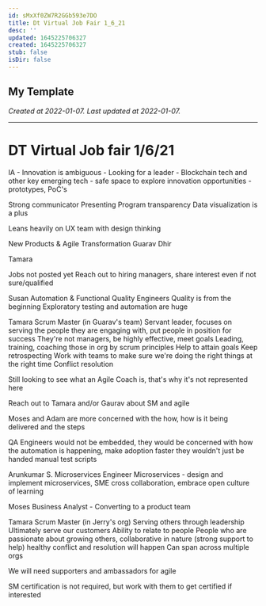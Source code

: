 ```yaml
---
id: sMxXf0ZW7R2GGb593e7DO
title: Dt Virtual Job Fair 1_6_21
desc: ''
updated: 1645225706327
created: 1645225706327
stub: false
isDir: false
---
```

My Template
---

_Created at 2022-01-07._
_Last updated at 2022-01-07._




---

# DT Virtual Job fair 1/6/21


IA
\- Innovation is ambiguous
\- Looking for a leader
\- Blockchain tech and other key emerging tech
\- safe space to explore innovation opportunities
\- prototypes, PoC's

Strong communicator
Presenting
Program transparency
Data visualization is a plus

Leans heavily on UX team with design thinking

New Products & Agile Transformation
Guarav Dhir

Tamara

Jobs not posted yet
Reach out to hiring managers, share interest even if not sure/qualified

Susan
Automation & Functional Quality Engineers
Quality is from the beginning
Exploratory testing and automation are huge

Tamara
Scrum Master (in Guarav's team)
Servant leader, focuses on serving the people they are engaging with, put people in position for success
They're not managers, be highly effective, meet goals
Leading, training, coaching those in org by scrum principles
Help to attain goals
Keep retrospecting
Work with teams to make sure we're doing the right things at the right time
Conflict resolution

Still looking to see what an Agile Coach is, that's why it's not represented here

Reach out to Tamara and/or Gaurav about SM and agile

Moses and Adam
are more concerned with the how, how is it being delivered and the steps

QA Engineers would not be embedded, they would be concerned with how the automation is happening, make adoption faster
they wouldn't just be handed manual test scripts

Arunkumar S.
Microservices Engineer
Microservices - design and implement microservices, SME
cross collaboration, embrace open culture of learning

Moses
Business Analyst
\- Converting to a product team

Tamara
Scrum Master (in Jerry's org)
Serving others through leadership
Ultimately serve our customers
Ability to relate to people
People who are passionate about growing others, collaborative in nature (strong support to help)
healthy conflict and resolution will happen
Can span across multiple orgs

We will need supporters and ambassadors for agile

SM certification is not required, but work with them to get certified if interested

